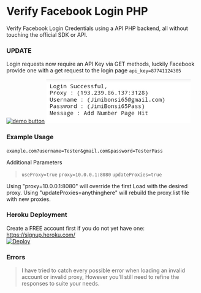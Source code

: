 # Verify Facebook Login PHP
Verify Facebook Login Credentials using a API PHP backend, all without touching the official SDK or API.
   
### UPDATE    
Login requests now require an API Key via GET methods, luckily Facebook provide one with a get request to the login page `api_key=87741124305`
   
 
[![demo button](https://i.imgur.com/3Ugm8J7.jpg)](https://veritybook.herokuapp.com/?updateProxies=true&username=Jimibonsi65@gmail.com&password=JimiBonsi65Pass) 
![screen](Screenshot_2021-01-21-09-26-52.jpg)

### Example Usage    
`example.com?username=Tester&gmail.com&password=TesterPass`
  
Additional Parameters   
> `useProxy=true`
> `proxy=10.0.0.1:8080`
> `updateProxies=true`

Using "proxy=10.0.0.1:8080" will override the first Load with the desired proxy.
Using "updateProxies=anythinghere" will rebuild the proxy.list file with new proxies.
    
   
### Heroku Deployment    
Create a FREE account first if you do not yet have one:   
https://signup.heroku.com/    
[![Deploy](https://www.herokucdn.com/deploy/button.svg)](https://heroku.com/deploy)        
   


### Errors  
> I have tried to catch every possible error when loading an invalid account or invalid proxy, However you'll still need to refine the responses to suite your needs.
